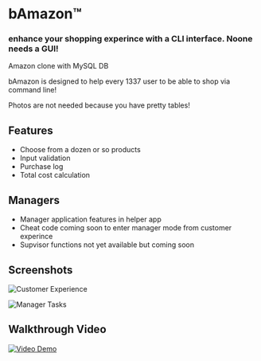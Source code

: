 # bAmazon™

### enhance your shopping experince with a CLI interface. Noone needs a GUI!
Amazon clone with MySQL DB

bAmazon is designed to help every 1337 user to be able to shop via command line!

Photos are not needed because you have pretty tables!

## Features
- Choose from a dozen or so products 
- Input validation
- Purchase log
- Total cost calculation

## Managers
- Manager application features in helper app
- Cheat code coming soon to enter manager mode from customer experince
- Supvisor functions not yet available but coming soon

## Screenshots
![Customer Experience]()

![Manager Tasks]()

## Walkthrough Video
[![Video Demo]()](https://drive.google.com/file/d/1CrKGyT0gyurrlTHlg3uhBZEn3eOckOVX/view?usp=sharing)
